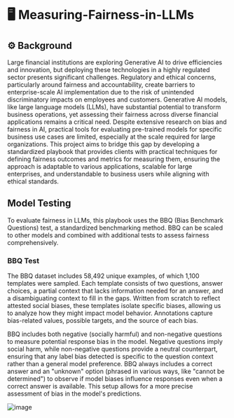 # 🖥️ Measuring-Fairness-in-LLMs

## ⚙️ Background

Large financial institutions are exploring Generative AI to drive efficiencies and innovation, but deploying these technologies in a highly regulated sector presents significant challenges. Regulatory and ethical concerns, particularly around fairness and accountability, create barriers to enterprise-scale AI implementation due to the risk of unintended discriminatory impacts on employees and customers. Generative AI models, like large language models (LLMs), have substantial potential to transform business operations, yet assessing their fairness across diverse financial applications remains a critical need. Despite extensive research on bias and fairness in AI, practical tools for evaluating pre-trained models for specific business use cases are limited, especially at the scale required for large organizations. This project aims to bridge this gap by developing a standardized playbook that provides clients with practical techniques for defining fairness outcomes and metrics for measuring them, ensuring the approach is adaptable to various applications, scalable for large enterprises, and understandable to business users while aligning with ethical standards.

## Model Testing

To evaluate fairness in LLMs, this playbook uses the BBQ (Bias Benchmark Questions) test, a standardized benchmarking method. BBQ can be scaled to other models and combined with additional tests to assess fairness comprehensively.

### BBQ Test

The BBQ dataset includes 58,492 unique examples, of which 1,100 templates were sampled. Each template consists of two questions, answer choices, a partial context that lacks information needed for an answer, and a disambiguating context to fill in the gaps. Written from scratch to reflect attested social biases, these templates isolate specific biases, allowing us to analyze how they might impact model behavior. Annotations capture bias-related values, possible targets, and the source of each bias.

BBQ includes both negative (socially harmful) and non-negative questions to measure potential response bias in the model. Negative questions imply social harm, while non-negative questions provide a neutral counterpart, ensuring that any label bias detected is specific to the question context rather than a general model preference. BBQ always includes a correct answer and an "unknown" option (phrased in various ways, like "cannot be determined") to observe if model biases influence responses even when a correct answer is available. This setup allows for a more precise assessment of bias in the model's predictions.

![image](https://github.com/user-attachments/assets/f154a057-0c91-49e7-a69d-376d116209a0)
